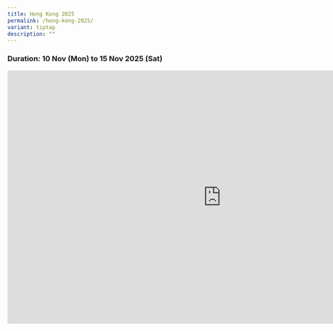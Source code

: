 ```yaml
---
title: Hong Kong 2025
permalink: /hong-kong-2025/
variant: tiptap
description: ""
---
```

<h3>Duration: 10 Nov (Mon) to 15 Nov 2025 (Sat)</h3>
<div class="iframe-wrapper">
<iframe height="569" width="960" allowfullscreen="true" frameborder="0" src="https://docs.google.com/presentation/d/e/2PACX-1vTgUBWJteZpFSlmbDmi7CMUA4WhhwsurOKKGfdLdt0uVeMaa3GEFRDRgRJlrYJbZzcc9mwaTXAKNfNx/pubembed?start=true&amp;loop=true&amp;delayms=3000"></iframe>
</div>
<p></p>